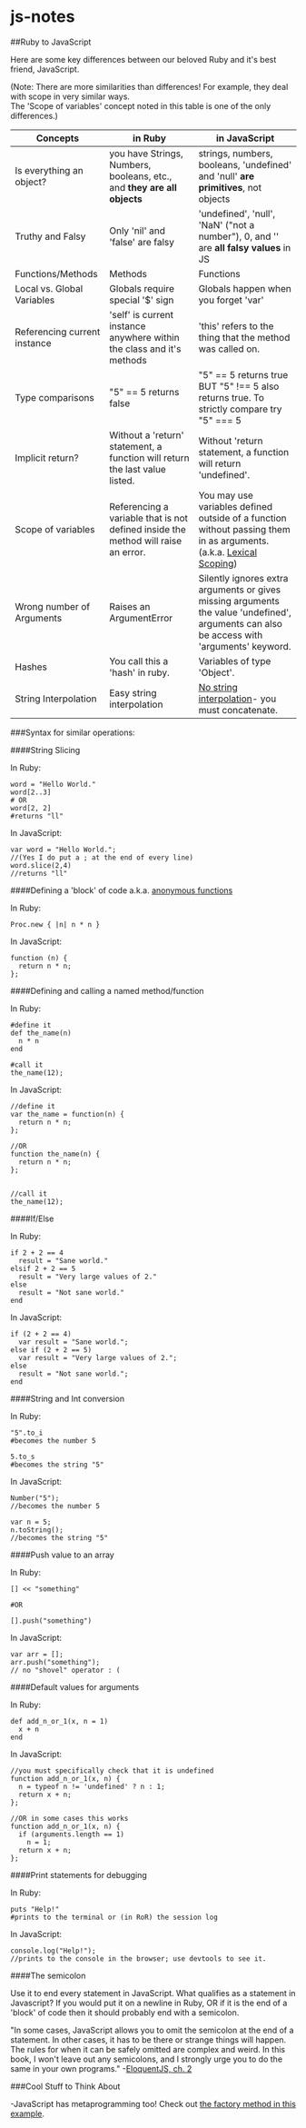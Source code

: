 js-notes
========

##Ruby to JavaScript

Here are some key differences between our beloved Ruby and it's best friend, JavaScript.

\(Note: There are more similarities than differences!  For example, they deal with scope in very similar ways.  
The 'Scope of variables' concept noted in this table is one of the only differences.\)

| Concepts   | in Ruby  | in JavaScript |
| ---------- | -------- | ------------- |
| Is everything an object? |  you have Strings, Numbers, booleans, etc., and **they are all objects**        | strings, numbers, booleans, 'undefined' and 'null' **are primitives**, not objects |
| Truthy and Falsy | Only 'nil' and 'false' are falsy | 'undefined', 'null', 'NaN' ("not a number"), 0, and '' are **all falsy values** in JS |
| Functions/Methods | Methods | Functions |
| Local vs. Global Variables | Globals require special '$' sign  | Globals happen when you forget 'var' |
| Referencing current instance | 'self' is current instance anywhere within the class and it's methods | 'this' refers to the thing that the method was called on. |
| Type comparisons | "5" == 5 returns false | "5" == 5 returns true BUT "5" !== 5 also returns true.  To strictly compare try "5" === 5 |
| Implicit return? | Without a 'return' statement, a function will return the last value listed. | Without 'return statement, a function will return 'undefined'. |
| Scope of variables | Referencing a variable that is not defined inside the method will raise an error. | You may use variables defined outside of a function without passing them in as arguments. \(a.k.a. [Lexical Scoping](http://eloquentjavascript.net/chapter3.html#p71c5c4c9)\) |
| Wrong number of Arguments | Raises an ArgumentError | Silently ignores extra arguments or gives missing arguments the value 'undefined', arguments can also be access with 'arguments' keyword. |
| Hashes | You call this a 'hash' in ruby. | Variables of type 'Object'. |
| String Interpolation | Easy string interpolation | [No string interpolation](http://stackoverflow.com/questions/4743137/anything-similar-in-javascript-to-rubys-value-string-interpolation)- you must concatenate. |


###Syntax for similar operations:

####String Slicing

In Ruby:

    word = "Hello World."
    word[2..3]
    # OR
    word[2, 2]
    #returns "ll"
    
In JavaScript:

    var word = "Hello World.";
    //(Yes I do put a ; at the end of every line)
    word.slice(2,4)
    //returns "ll"
    
####Defining a 'block' of code
a.k.a. [anonymous functions](http://eloquentjavascript.net/chapter3.html#p7bad6ff)

In Ruby:

    Proc.new { |n| n * n }
    
In JavaScript:

    function (n) {
      return n * n;
    };
    
####Defining and calling a named method/function

In Ruby:

    #define it
    def the_name(n)
      n * n
    end
    
    #call it
    the_name(12);
    
In JavaScript:

    //define it    
    var the_name = function(n) {
      return n * n;
    };
    
    //OR
    function the_name(n) {
      return n * n;
    };
    
    
    //call it
    the_name(12);
    
####If/Else 

In Ruby:

    if 2 + 2 == 4
      result = "Sane world."
    elsif 2 + 2 == 5
      result = "Very large values of 2."
    else
      result = "Not sane world."
    end
    
In JavaScript:

    if (2 + 2 == 4)
      var result = "Sane world.";
    else if (2 + 2 == 5)
      var result = "Very large values of 2.";
    else
      result = "Not sane world.";
    end

####String and Int conversion

In Ruby:
    
    "5".to_i
    #becomes the number 5
    
    5.to_s
    #becomes the string "5"
    
In JavaScript:

    Number("5");
    //becomes the number 5
    
    var n = 5;
    n.toString();
    //becomes the string "5"

####Push value to an array

In Ruby:

    [] << "something"
    
    #OR
    
    [].push("something")
    
In JavaScript:

    var arr = [];
    arr.push("something");
    // no "shovel" operator : (

####Default values for arguments

In Ruby:

    def add_n_or_1(x, n = 1)
      x + n
    end
    
In JavaScript:

    //you must specifically check that it is undefined
    function add_n_or_1(x, n) {
      n = typeof n != 'undefined' ? n : 1;
      return x + n;
    };
    
    //OR in some cases this works
    function add_n_or_1(x, n) {
      if (arguments.length == 1)
        n = 1;
      return x + n;
    };



####Print statements for debugging

In Ruby:
    
    puts "Help!"
    #prints to the terminal or (in RoR) the session log
    
In JavaScript:

    console.log("Help!");
    //prints to the console in the browser; use devtools to see it.
    
####The semicolon

Use it to end every statement in JavaScript.  What qualifies as a statement in Javascript?
If you would put it on a newline in Ruby, OR if it is the end of a 'block' of code then it should probably end with a semicolon.

"In some cases, JavaScript allows you to omit the semicolon at the end of a statement. 
In other cases, it has to be there or strange things will happen. 
The rules for when it can be safely omitted are complex and weird. 
In this book, I won't leave out any semicolons, and I strongly urge you to do the same in your own programs."
-[EloquentJS, ch. 2](http://eloquentjavascript.net/chapter2.html#p751953db)
    


###Cool Stuff to Think About

-JavaScript has metaprogramming too!  Check out [the factory method in this example](http://eloquentjavascript.net/chapter3.html#p2eb13e2b).
